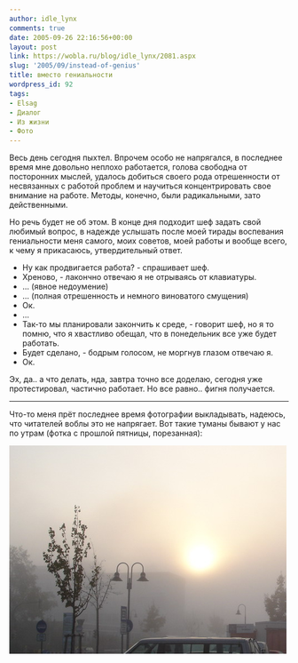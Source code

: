 ```yaml
---
author: idle_lynx
comments: true
date: 2005-09-26 22:16:56+00:00
layout: post
link: https://wobla.ru/blog/idle_lynx/2081.aspx
slug: '2005/09/instead-of-genius'
title: вместо гениальности
wordpress_id: 92
tags:
- Elsag
- Диалог
- Из жизни
- Фото
---
```


Весь день сегодня пыхтел. Впрочем особо не напрягался, в последнее время мне довольно неплохо работается, голова свободна от посторонних мыслей, удалось добиться своего рода отрешенности от несвязанных с работой проблем и научиться концентрировать свое внимание на работе. Методы, конечно, были радикальными, зато действенными.

Но речь будет не об этом. В конце дня подходит шеф задать свой любимый вопрос, в надежде услышать после моей тирады воспевания гениальности меня самого, моих советов, моей работы и вообще всего, к чему я прикасаюсь, утвердительный ответ.

- Ну как продвигается работа? - спрашивает шеф.
- Хреново, - лакончно отвечаю я не отрываясь от клавиатуры.
- ... (явное недоумение)
- ... (полная отрешенность и немного виноватого смущения)
- Ок.
- ...
- Так-то мы планировали закончить к среде, - говорит шеф, но я то помню, что я хвастливо обещал, что в понедельник все уже будет работать.
- Будет сделано, - бодрым голосом, не моргнув глазом отвечаю я.
- Ок.

Эх, да.. а что делать, нда, завтра точно все доделаю, сегодня уже протестировал, частично работает. Но все равно.. фигня получается.

* * *

Что-то меня прёт последнее время фотографии выкладывать, надеюсь, что читателей воблы это не напрягает. Вот такие туманы бывают у нас по утрам (фотка с прошлой пятницы, порезанная):

![Misty Sunrise](images/2007/05/a981a03a-f77b-4c87-95ae-94afa51200c1.jpg)
